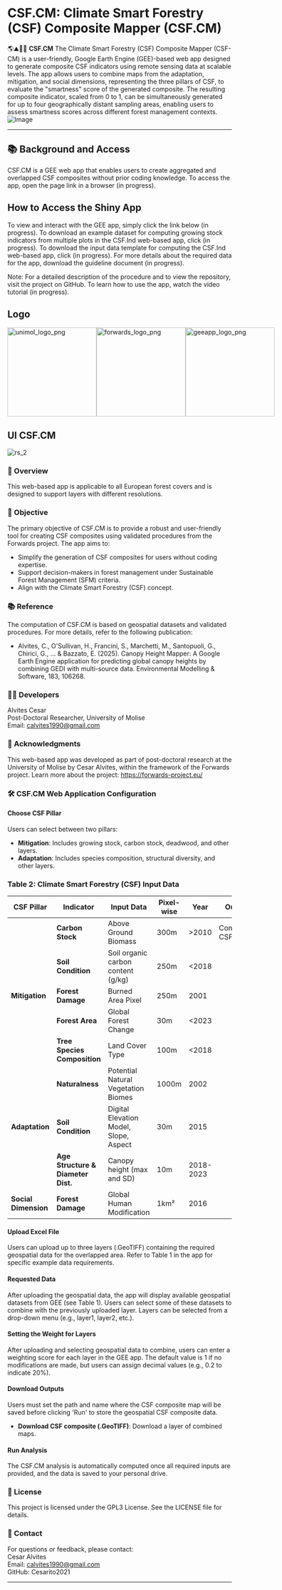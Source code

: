 # CSF.CM: Climate Smart Forestry (CSF) Composite Mapper (CSF.CM) 
🌎⛰️🌳🌲 **CSF.CM** The Climate Smart Forestry (CSF) Composite Mapper (CSF-CM) is a user-friendly, Google Earth Engine (GEE)-based web app designed to generate composite CSF indicators using remote sensing data at scalable levels. The app allows users to combine maps from the adaptation, mitigation, and social dimensions, representing the three pillars of CSF, to evaluate the "smartness" score of the generated composite. The resulting composite indicator, scaled from 0 to 1, can be simultaneously generated for up to four geographically distant sampling areas, enabling users to assess smartness scores across different forest management contexts.
![Image](https://github.com/user-attachments/assets/a7a5c00e-1f7d-435f-a097-feefd461d3ef)

---
## 📚 Background and Access
CSF.CM is a GEE web app that enables users to create aggregated and overlapped CSF composites without prior coding knowledge. To access the app, open the page link in a browser (in progress).

## How to Access the Shiny App
To view and interact with the GEE app, simply click the link below (in progress).
To download an example dataset for computing growing stock indicators from multiple plots in the CSF.Ind web-based app, click (in progress). 
To download the input data template for computing the CSF.Ind web-based app, click (in progress). 
For more details about the required data for the app, download the guideline document (in progress). 

Note: For a detailed description of the procedure and to view the repository, visit the project on GitHub. To learn how to use the app, watch the video tutorial (in progress).

## Logo
<div style="display: flex; justify-content: space-around; align-items: center;">
  <img src="https://github.com/user-attachments/assets/4a9a1811-4d3f-410a-acc9-6958f944c47e" alt="unimol_logo_png" width="200" />
  <img src="https://github.com/user-attachments/assets/8ceb07ba-c715-4c85-b1aa-ad20de6c8e22" alt="forwards_logo_png" width="200" />
  <img src="https://earthengine.google.com/static/images/earth-engine-logo.png" alt="geeapp_logo_png" width="200" />
</div>

## UI CSF.CM
![rs_2](https://github.com/user-attachments/assets/cb03d691-8fbf-4b08-af1b-cede16206391)

### 🚀 Overview
This web-based app is applicable to all European forest covers and is designed to support layers with different resolutions.

### 🎯 Objective
The primary objective of CSF.CM is to provide a robust and user-friendly tool for creating CSF composites using validated procedures from the Forwards project. The app aims to:
- Simplify the generation of CSF composites for users without coding expertise.
- Support decision-makers in forest management under Sustainable Forest Management (SFM) criteria.
- Align with the Climate Smart Forestry (CSF) concept.

### 📚 Reference
The computation of CSF.CM is based on geospatial datasets and validated procedures. For more details, refer to the following publication:
- Alvites, C., O'Sullivan, H., Francini, S., Marchetti, M., Santopuoli, G., Chirici, G., ... & Bazzato, E. (2025). Canopy Height Mapper: A Google Earth Engine application for predicting global canopy heights by combining GEDI with multi-source data. Environmental Modelling & Software, 183, 106268.

### 👨‍💻 Developers
Alvites Cesar  
Post-Doctoral Researcher, University of Molise  
Email: calvites1990@gmail.com  

### 🙏 Acknowledgments
This web-based app was developed as part of post-doctoral research at the University of Molise by Cesar Alvites, within the framework of the Forwards project.
Learn more about the project: https://forwards-project.eu/

### 🛠️ CSF.CM Web Application Configuration
#### Choose CSF Pillar
Users can select between two pillars:
- **Mitigation**: Includes growing stock, carbon stock, deadwood, and other layers.
- **Adaptation**: Includes species composition, structural diversity, and other layers.

### Table 2: Climate Smart Forestry (CSF) Input Data

| CSF Pillar         | Indicator                            | Input Data                                        | Pixel-wise | Year       | Output                      |
|--------------------|----------------------------------|-------------------------------------------------|------------|-----------|-----------------------------|
|                    | **Carbon Stock**                 | Above Ground Biomass                            | 300m       | >2010     | Composite CSF index         |
|                    | **Soil Condition**               | Soil organic carbon content (g/kg)             | 250m       | <2018     |                             |
|   **Mitigation**   | **Forest Damage**                | Burned Area Pixel                              | 250m       | 2001      |                             |
|                    | **Forest Area**                  | Global Forest Change                           | 30m        | <2023     |                             |
|                    | **Tree Species Composition**     | Land Cover Type                                | 100m       | <2018     |                             |
|                    | **Naturalness**                  | Potential Natural Vegetation Biomes           | 1000m      | 2002      |                             |
|   **Adaptation**   | **Soil Condition**               | Digital Elevation Model, Slope, Aspect        | 30m        | 2015      |                             |
|                    | **Age Structure & Diameter Dist.** | Canopy height (max and SD)                   | 10m        | 2018-2023 |                             |
| **Social Dimension** | **Forest Damage**               | Global Human Modification                      | 1km²       | 2016      |                             |

#### Upload Excel File
Users can upload up to three layers (.GeoTIFF) containing the required geospatial data for the overlapped area. Refer to Table 1 in the app for specific example data requirements.

#### Requested Data
After uploading the geospatial data, the app will display available geospatial datasets from GEE (see Table 1). Users can select some of these datasets to combine with the previously uploaded layer. Layers can be selected from a drop-down menu (e.g., layer1, layer2, etc.).

#### Setting the Weight for Layers
After uploading and selecting geospatial data to combine, users can enter a weighting score for each layer in the GEE app. The default value is 1 if no modifications are made, but users can assign decimal values (e.g., 0.2 to indicate 20%).

#### Download Outputs
Users must set the path and name where the CSF composite map will be saved before clicking 'Run' to store the geospatial CSF composite data.
- **Download CSF composite (.GeoTIFF)**: Download a layer of combined maps.

#### Run Analysis
The CSF.CM analysis is automatically computed once all required inputs are provided, and the data is saved to your personal drive.

### 📜 License
This project is licensed under the GPL3 License. See the LICENSE file for details.

### 📧 Contact
For questions or feedback, please contact:  
Cesar Alvites  
Email: calvites1990@gmail.com  
GitHub: Cesarito2021  

---
